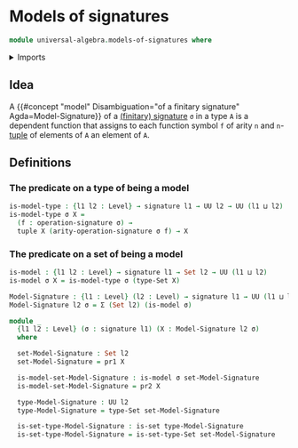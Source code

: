 # Models of signatures

```agda
module universal-algebra.models-of-signatures where
```

<details><summary>Imports</summary>

```agda
open import foundation.action-on-identifications-functions
open import foundation.dependent-pair-types
open import foundation.function-extensionality
open import foundation.sets
open import foundation.structure-identity-principle
open import foundation.universe-levels

open import foundation-core.cartesian-product-types
open import foundation-core.dependent-identifications
open import foundation-core.equality-dependent-pair-types
open import foundation-core.equivalences
open import foundation-core.function-types
open import foundation-core.homotopies
open import foundation-core.identity-types
open import foundation-core.propositions
open import foundation-core.torsorial-type-families

open import lists.functoriality-tuples
open import lists.tuples

open import universal-algebra.signatures
```

</details>

## Idea

A
{{#concept "model" Disambiguation="of a finitary signature" Agda=Model-Signature}}
of a [(finitary) signature](universal-algebra.signatures.md) `σ` in a type `A`
is a dependent function that assigns to each function symbol `f` of arity `n`
and `n`-[tuple](lists.tuples.md) of elements of `A` an element of `A`.

## Definitions

### The predicate on a type of being a model

```agda
is-model-type : {l1 l2 : Level} → signature l1 → UU l2 → UU (l1 ⊔ l2)
is-model-type σ X =
  (f : operation-signature σ) →
  tuple X (arity-operation-signature σ f) → X
```

### The predicate on a set of being a model

```agda
is-model : {l1 l2 : Level} → signature l1 → Set l2 → UU (l1 ⊔ l2)
is-model σ X = is-model-type σ (type-Set X)
```

```agda
Model-Signature : {l1 : Level} (l2 : Level) → signature l1 → UU (l1 ⊔ lsuc l2)
Model-Signature l2 σ = Σ (Set l2) (is-model σ)

module _
  {l1 l2 : Level} (σ : signature l1) (X : Model-Signature l2 σ)
  where

  set-Model-Signature : Set l2
  set-Model-Signature = pr1 X

  is-model-set-Model-Signature : is-model σ set-Model-Signature
  is-model-set-Model-Signature = pr2 X

  type-Model-Signature : UU l2
  type-Model-Signature = type-Set set-Model-Signature

  is-set-type-Model-Signature : is-set type-Model-Signature
  is-set-type-Model-Signature = is-set-type-Set set-Model-Signature
```
